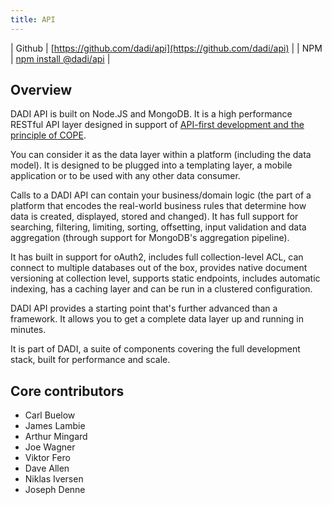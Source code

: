 ```yaml
---
title: API
---
```


| Github   | [https://github.com/dadi/api](https://github.com/dadi/api) |
| NPM      | [npm install @dadi/api](https://www.npmjs.com/package/@dadi/api) |

## Overview

DADI API is built on Node.JS and MongoDB. It is a high performance RESTful API layer designed in support of [API-first development and the principle of COPE](./apiFirst.md).

You can consider it as the data layer within a platform (including the data model). It is designed to be plugged into a templating layer, a mobile application or to be used with any other data consumer.

Calls to a DADI API can contain your business/domain logic (the part of a platform that encodes the real-world business rules that determine how data is created, displayed, stored and changed). It has full support for searching, filtering, limiting, sorting, offsetting, input validation and data aggregation (through support for MongoDB's aggregation pipeline).

It has built in support for oAuth2, includes full collection-level ACL, can connect to multiple databases out of the box, provides native document versioning at collection level, supports static endpoints, includes automatic indexing, has a caching layer and can be run in a clustered configuration.

DADI API provides a starting point that's further advanced than a framework. It allows you to get a complete data layer up and running in minutes.

It is part of DADI, a suite of components covering the full development stack, built for performance and scale.

## Core contributors

* Carl Buelow
* James Lambie
* Arthur Mingard
* Joe Wagner
* Viktor Fero
* Dave Allen
* Niklas Iversen
* Joseph Denne